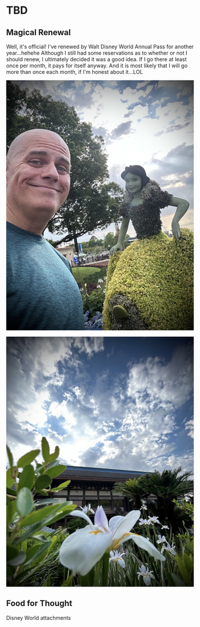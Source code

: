 # TBD

## Magical Renewal

Well, it's official! I've renewed by Walt Disney World Annual Pass for another year...hehehe Although I still had some reservations as to whether or not I should renew, I ultimately decided it was a good idea. If I go there at least once per month, it pays for itself anyway. And it is most likely that I will go more than once each month, if I'm honest about it...LOL

![Selfie with a Snow White topiary](./img/IMG_5472.jpeg)



![Flowers with a building and cloudy sky](./img/IMG_5481.jpeg)

## Food for Thought

Disney World attachments